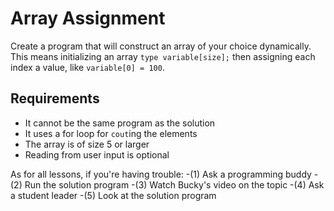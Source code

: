 # Array Assignment

Create a program that will construct an array of your choice dynamically. This means initializing an array `type variable[size];`  then assigning each index a value, like `variable[0] = 100`.

## Requirements

+ It cannot be the same program as the solution
+ It uses a for loop for `cout`ing the elements 
+ The array is of size 5 or larger
+ Reading from user input is optional

As for all lessons, if you're having trouble:
-(1) Ask a programming buddy
-(2) Run the solution program
-(3) Watch Bucky's video on the topic
-(4) Ask a student leader
-(5) Look at the solution program